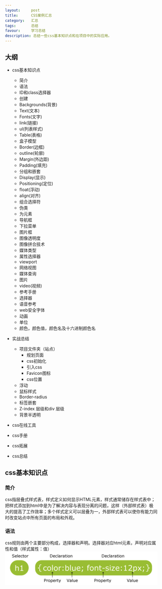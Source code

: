 ```yaml
---
layout:     post
title:      CSS案例汇总
category:   汇总
tags:       总结
favour:     学习总结
description: 总结一些css基本知识点和在项目中的实际应用。
---
```


## 大纲

* css基本知识点
  * 简介
  * 语法
  * ID和class选择器
  * 创建
  * Backgrounds(背景)
  * Text(文本)
  * Fonts(文字)
  * link(链接)
  * ul(列表样式)
  * Table(表格)
  * 盒子模型
  * Border(边框)
  * outline(轮廓)
  * Margin(外边距)
  * Padding(填充)
  * 分组和嵌套
  * Display(显示)
  * Positioning(定位)
  * float(浮动)
  * align(对齐)
  * 组合选择符
  * 伪类
  * 为元素
  * 导航框
  * 下拉菜单
  * 图片框
  * 图像透明度
  * 图像拼合技术
  * 媒体类型
  * 属性选择器
  * viewport
  * 网络视图
  * 媒体查询
  * 图片
  * video(视频)
  * 参考手册
  * 选择器
  * 语音参考
  * web安全字体
  * 动画
  * 单位
  * 颜色，颜色值，颜色名及十六进制颜色名

* 实战总结
  * 项目文件夹（站点）
    * 规划页面
    * css初始化
    * 引入css
    * Favicon图标
    * css位置
  * 浮动
  * 鼠标样式
  * Border-radius
  * 标签嵌套
  * Z-index 层级和div 层级
  * 背景半透明
* css在线工具
* css手册
* css拓展
* css总结

## css基本知识点
### 简介
css指层叠式样式表，样式定义如何显示HTML元素，样式通常储存在样式表中；把样式添加到html中是为了解决内容与表现分离的问题，这样（外部样式表）极大的提高了工作效率；多个样式定义可以层叠为一，外部样式表可以使你有能力同时改变站点中所有页面的布局和外观。
### 语法
css规则由两个主要部分构成，选择器和声明。选择器对应html元素，声明对应属性和值（样式属性：值）
![css规则](https://github.com/yexin0710/yexin0710.github.io/blob/master/asserts/images/blog/css1.jpg)








